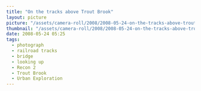 ```yaml
---
title: "On the tracks above Trout Brook"
layout: picture
picture: "/assets/camera-roll/2008/2008-05-24-on-the-tracks-above-trout-brook/recon-2-072.jpg"
thumbnail: "/assets/camera-roll/2008/2008-05-24-on-the-tracks-above-trout-brook/recon-2-072-thumbnail.jpg"
date: 2008-05-24 05:25
tags:
  - photograph
  - railroad tracks
  - bridge
  - looking up
  - Recon 2
  - Trout Brook
  - Urban Exploration
---
```

